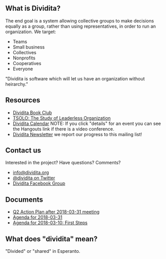 ## What is Dividita?

The end goal is a system allowing collective groups to make decisions equally as a group, rather than using representatives, in order to run an organization. We target:

  * Teams
  * Small business
  * Collectives
  * Nonprofits
  * Cooperatives
  * Everyone

"Dividita is software which will let us have an organization without heirarchy."

## Resources

  * [Dividita Book Club](https://mailchi.mp/0bca862bc6f8/dividita-book-club)
  * [TSOLO: The Study of Leaderless Organization](https://dividita.github.io/tsolo/)
  * [Dividita Calendar](https://calendar.google.com/calendar/embed?src=sjrb02r1648up8r6hvcuagc88k%40group.calendar.google.com&ctz=America%2FChicago) NOTE: If you click "details" for an event you can see the Hangouts link if there is a video conference.
  * [Dividita Newsletter](https://mailchi.mp/7adcd5519119/0e1tjm664v) we report our progress to this mailing list!

## Contact us

Interested in the project? Have questions? Comments?

  * [info@dividita.org](mailto:info@dividita.org)
  * [@dividita on Twitter](https://twitter.com/dividita)
  * [Dividita Facebook Group](https://www.facebook.com/groups/dividita/)

## Documents

  * [Q2 Action Plan after 2018-03-31 meeting](dividita-q2-action-plan-2018-03-31.pdf)
  * [Agenda for 2018-03-31](dividita-meeting-agenda-2018-03-31.pdf)
  * [Agenda for 2018-03-10: First Steps](dividita-agenda-2018-03-10.pdf)
  
## What does "dividita" mean?

"Divided" or "shared" in Esperanto.
